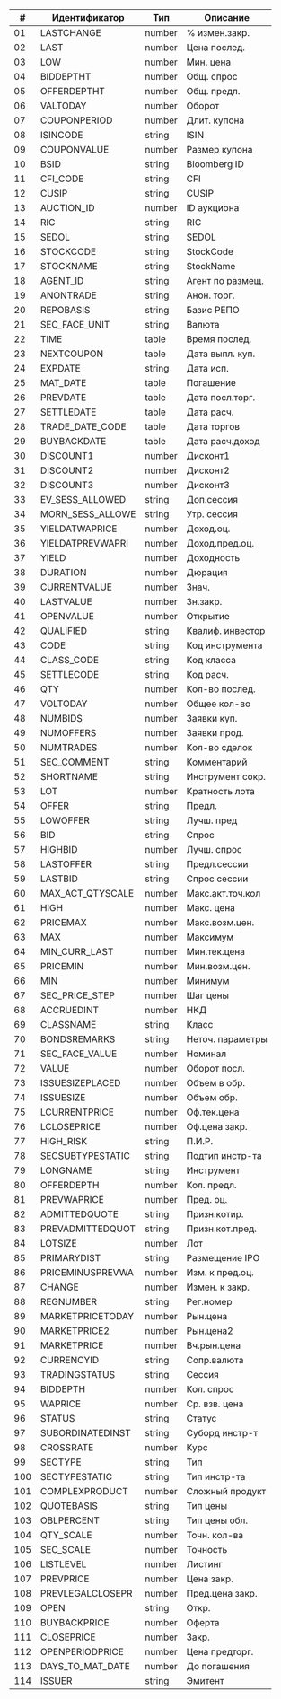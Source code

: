 |# | Идентификатор | Тип  | Описание    |
|--|---------------|------|-------------|
|01|LASTCHANGE     |number|% измен.закр.|
|02|LAST           |number|Цена послед. |
|03|LOW            |number|Мин. цена    |
|04|BIDDEPTHT      |number|Общ. спрос   |
|05|OFFERDEPTHT    |number|Общ. предл.  |
|06|VALTODAY       |number|Оборот       |
|07|COUPONPERIOD   |number|Длит. купона |
|08|ISINCODE       |string|ISIN         |
|09|COUPONVALUE    |number|Размер купона|
|10|BSID           |string|Bloomberg ID |
|11|CFI_CODE       |string|CFI          |
|12|CUSIP          |string|CUSIP        |
|13|AUCTION_ID     |number|ID аукциона  |
|14|RIC            |string|RIC          |
|15|SEDOL          |string|SEDOL        |
|16|STOCKCODE      |string|StockCode    |
|17|STOCKNAME      |string|StockName    |
|18|AGENT_ID       |string|Агент по размещ.|
|19|ANONTRADE      |string|Анон. торг.  |
|20|REPOBASIS      |string|Базис РЕПО   |
|21|SEC_FACE_UNIT  |string|Валюта       |
|22|TIME           |table |Время послед.|
|23|NEXTCOUPON     |table |Дата выпл. куп.|
|24|EXPDATE        |string|Дата исп.    |
|25|MAT_DATE       |table |Погашение    |
|26|PREVDATE       |table |Дата посл.торг.|
|27|SETTLEDATE     |table |Дата расч.   |
|28|TRADE_DATE_CODE|table |Дата торгов  |
|29|BUYBACKDATE    |table |Дата расч.доход|
|30|DISCOUNT1      |number|Дисконт1     |
|31|DISCOUNT2      |number|Дисконт2     |
|32|DISCOUNT3      |number|Дисконт3     |
|33|EV_SESS_ALLOWED|string|Доп.сессия   |
|34|MORN_SESS_ALLOWE|string|Утр. сессия |
|35|YIELDATWAPRICE|number|Доход.оц. |
|36|YIELDATPREVWAPRI|number|Доход.пред.оц.|
|37|YIELD|number|Доходность|
|38|DURATION|number|Дюрация|
|39|CURRENTVALUE|number|Знач.|
|40|LASTVALUE|number|Зн.закр.|
|41|OPENVALUE|number|Открытие|
|42|QUALIFIED|string|Квалиф. инвестор|
|43|CODE     |string|Код инструмента |
|44|CLASS_CODE|string|Код класса|
|45|SETTLECODE|string|Код расч.|
|46|QTY       |number|Кол-во послед.|
|47|VOLTODAY  |number|Общее кол-во|
|48|NUMBIDS   |number|Заявки куп.|
|49|NUMOFFERS |number|Заявки прод.|
|50|NUMTRADES |number|Кол-во сделок|
|51|SEC_COMMENT|string|Комментарий|
|52|SHORTNAME|string|Инструмент сокр.|
|53|LOT      |number|Кратность лота|
|54|OFFER    |string|Предл.|
|55|LOWOFFER|string|Лучш. пред|
|56|BID      |string|Спрос|
|57|HIGHBID  |number|Лучш. спрос|
|58|LASTOFFER|string|Предл.сессии|
|59|LASTBID  |string|Спрос сессии|
|60|MAX_ACT_QTYSCALE|number|Макс.акт.точ.кол|
|61|HIGH|number|Макс. цена|
|62|PRICEMAX|number|Макс.возм.цен.|
|63|MAX|number|Максимум|
|64|MIN_CURR_LAST| number|Мин.тек.цена|
|65|PRICEMIN|number|Мин.возм.цен.|
|66|MIN     |number|Минимум      |
|67|SEC_PRICE_STEP|number|Шаг цены|
|68|ACCRUEDINT    |number|НКД|
|69|CLASSNAME     |string|Класс|
|70|BONDSREMARKS  |string|Неточ. параметры|
|71|SEC_FACE_VALUE|number|Номинал|
|72|VALUE|number|Оборот посл.|
|73|ISSUESIZEPLACED|number|Объем в обр.|
|74|ISSUESIZE|number|Объем обр.|
|75|LCURRENTPRICE|number|Оф.тек.цена|
|76|LCLOSEPRICE|number|Оф.цена закр.|
|77|HIGH_RISK|string|П.И.Р.|
|78|SECSUBTYPESTATIC|string|Подтип инстр-та|
|79|LONGNAME|string|Инструмент|
|80|OFFERDEPTH|number|Кол. предл.|
|81|PREVWAPRICE|number|Пред. оц.|
|82|ADMITTEDQUOTE|string|Призн.котир.|
|83|PREVADMITTEDQUOT|string|Призн.кот.пред.|
|84|LOTSIZE|number|Лот|
|85|PRIMARYDIST|string|Размещение IPO|
|86|PRICEMINUSPREVWA|number|Изм. к пред.оц.|
|87|CHANGE|number|Измен. к закр.|
|88|REGNUMBER|string|Рег.номер|
|89|MARKETPRICETODAY|number|Рын.цена|
|90|MARKETPRICE2|number|Рын.цена2|
|91|MARKETPRICE|number|Вч.рын.цена|
|92|CURRENCYID|string|Сопр.валюта|
|93|TRADINGSTATUS|string|Сессия|
|94|BIDDEPTH|number|Кол. спрос|
|95|WAPRICE|number|Ср. взв. цена|
|96|STATUS|string|Статус|
|97|SUBORDINATEDINST|string|Суборд инстр-т|
|98|CROSSRATE|number|Курс|
|99|SECTYPE|string|Тип|
|100|SECTYPESTATIC|string|Тип инстр-та|
|101|COMPLEXPRODUCT|number|Сложный продукт|
|102|QUOTEBASIS|string|Тип цены|
|103|OBLPERCENT|string|Тип цены обл.|
|104|QTY_SCALE|number|Точн. кол-ва|
|105|SEC_SCALE|number|Точность|
|106|LISTLEVEL|number|Листинг|
|107|PREVPRICE|number|Цена закр.|
|108|PREVLEGALCLOSEPR|number|Пред.цена закр.|
|109|OPEN|string|Откр.|
|110|BUYBACKPRICE|number|Оферта|
|111|CLOSEPRICE|number|Закр.|
|112|OPENPERIODPRICE|number|Цена предторг.|
|113|DAYS_TO_MAT_DATE|number|До погашения|
|114|ISSUER|string|Эмитент|










